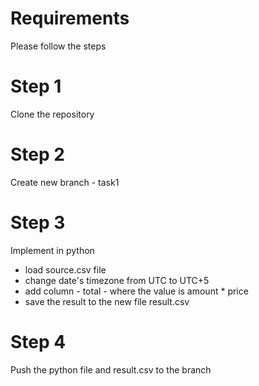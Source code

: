 # Requirements
Please follow the steps

# Step 1
Clone the repository

# Step 2
Create new branch - task1

# Step 3
Implement in python
 - load source.csv file
 - change date's timezone from UTC to UTC+5
 - add column - total - where the value is amount * price
 - save the result to the new file result.csv

# Step 4
Push the python file and result.csv to the branch
